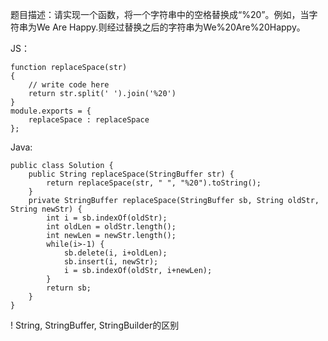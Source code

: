 题目描述：请实现一个函数，将一个字符串中的空格替换成“%20”。例如，当字符串为We Are Happy.则经过替换之后的字符串为We%20Are%20Happy。

JS：
```
function replaceSpace(str)
{
    // write code here
   	return str.split(' ').join('%20')
}
module.exports = {
    replaceSpace : replaceSpace
};
```

Java:
```
public class Solution {
    public String replaceSpace(StringBuffer str) {
    	return replaceSpace(str, " ", "%20").toString();
    }
    private StringBuffer replaceSpace(StringBuffer sb, String oldStr, String newStr) {
        int i = sb.indexOf(oldStr);
        int oldLen = oldStr.length();
        int newLen = newStr.length();
        while(i>-1) {
            sb.delete(i, i+oldLen);
            sb.insert(i, newStr);
            i = sb.indexOf(oldStr, i+newLen);
        }
        return sb;
    }
}
```
! String, StringBuffer, StringBuilder的区别
